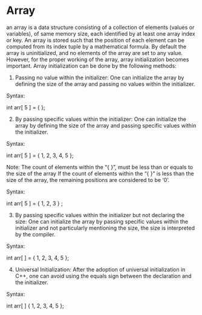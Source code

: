 # Array
an array is a data structure consisting of a collection of elements (values or variables), of same memory size, each identified by at least one array index or key. An array is stored such that the position of each element can be computed from its index tuple by a mathematical formula.
By default the array is uninitialized, and no elements of the array are set to any value. However, for the proper working of the array, array initialization becomes important. Array initialization can be done by the following methods:

1. Passing no value within the initializer: One can initialize the array by defining the size of the array and passing no values within the initializer.

Syntax:

int arr[ 5 ] = {  };

2. By passing specific values within the initializer: One can initialize the array by defining the size of the array and passing specific values within the initializer. 

Syntax:

int arr[ 5 ] = { 1, 2, 3, 4, 5 };

Note: The count of elements within the “{ }”, must be less than or equals to the size of the array 
If the count of elements within the “{ }” is less than the size of the array, the remaining positions are considered to be ‘0’.

Syntax:

int arr[ 5 ] = { 1, 2, 3 } ;

3. By passing specific values within the initializer but not declaring the size: One can initialize the array by passing specific values within the initializer and not particularly mentioning the size, the size is interpreted by the compiler.

Syntax:

int arr[  ] = { 1, 2, 3, 4, 5 };

4. Universal Initialization: After the adoption of universal initialization in C++, one can avoid using the equals sign between the declaration and the initializer. 

Syntax:

int arr[ ]  { 1, 2, 3, 4, 5 };
